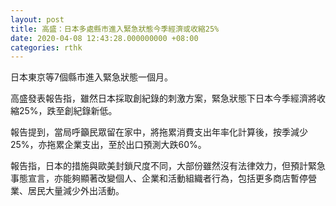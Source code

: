 ```yaml
---
layout: post
title: 高盛：日本多處縣市進入緊急狀態今季經濟或收縮25%
date: 2020-04-08 12:43:28.000000000 +08:00
categories: rthk
---
```


日本東京等7個縣市進入緊急狀態一個月。

高盛發表報告指，雖然日本採取創紀錄的刺激方案，緊急狀態下日本今季經濟將收縮25%，跌至創紀錄新低。

報告提到，當局呼籲民眾留在家中，將拖累消費支出年率化計算後，按季減少25%，亦拖累企業支出，至於出口預測大跌60%。

報告指，日本的措施與歐美封鎖尺度不同，大部份雖然沒有法律效力，但預計緊急事態宣言，亦能夠顯著改變個人、企業和活動組織者行為，包括更多商店暫停營業、居民大量減少外出活動。
